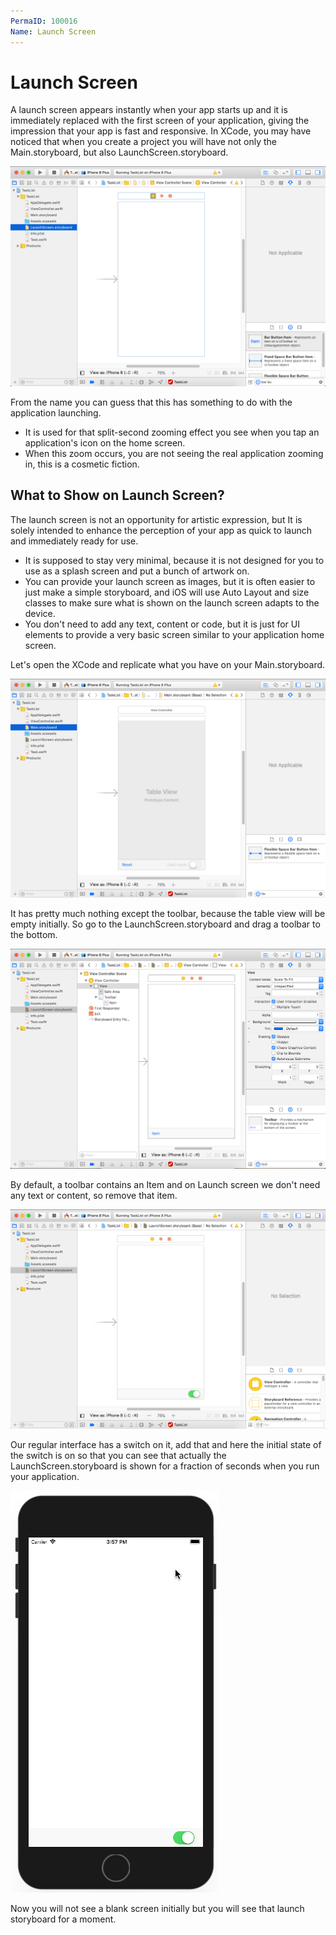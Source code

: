 ```yaml
---
PermaID: 100016
Name: Launch Screen
---
```


# Launch Screen

A launch screen appears instantly when your app starts up and it is immediately replaced with the first screen of your application, giving the impression that your app is fast and responsive. In XCode, you may have noticed that when you create a project you will have not only the Main.storyboard, but also LaunchScreen.storyboard.

<img src="images/launch-screen1.png" alt="launch screen-1">

From the name you can guess that this has something to do with the application launching.

 - It is used for that split-second zooming effect you see when you tap an application's icon on the home screen. 
 - When this zoom occurs, you are not seeing the real application zooming in, this is a cosmetic fiction. 

## What to Show on Launch Screen?

The launch screen is not an opportunity for artistic expression, but It is solely intended to enhance the perception of your app as quick to launch and immediately ready for use. 

 - It is supposed to stay very minimal, because it is not designed for you to use as a splash screen and put a bunch of artwork on.
 - You can provide your launch screen as images, but it is often easier to just make a simple storyboard, and iOS will use Auto Layout and size classes to make sure what is shown on the launch screen adapts to the device. 
 - You don't need to add any text, content or code, but it is just for UI elements to provide a very basic screen similar to your application home screen.

Let's open the XCode and replicate what you have on your Main.storyboard.

<img src="images/launch-screen2.png" alt="launch screen-2">

It has pretty much nothing except the toolbar, because the table view will be empty initially. So go to the LaunchScreen.storyboard and drag a toolbar to the bottom.

<img src="images/launch-screen3.png" alt="launch screen-3">

By default, a toolbar contains an Item and on Launch screen we don't need any text or content, so remove that item. 

<img src="images/launch-screen4.png" alt="launch screen-4">

Our regular interface has a switch on it, add that and here the initial state of the switch is on so that you can see that actually the LaunchScreen.storyboard is shown for a fraction of seconds when you run your application.

<img src="images/launch-screen5.png" alt="launch screen-5">

Now you will not see a blank screen initially but you will see that launch storyboard for a moment.
